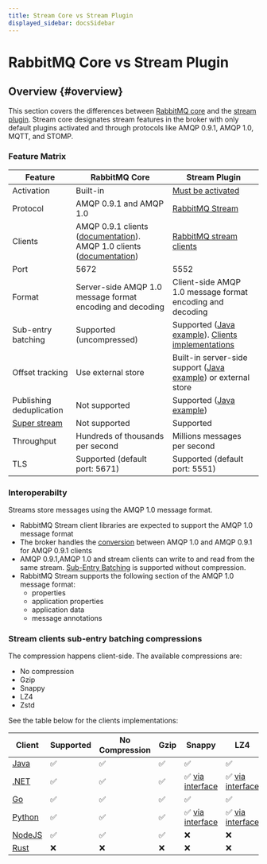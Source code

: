 ```yaml
---
title: Stream Core vs Stream Plugin
displayed_sidebar: docsSidebar
---
```

<!--
Copyright (c) 2005-2025 Broadcom. All Rights Reserved. The term "Broadcom" refers to Broadcom Inc. and/or its subsidiaries.

All rights reserved. This program and the accompanying materials
are made available under the terms of the under the Apache License,
Version 2.0 (the "License”); you may not use this file except in compliance
with the License. You may obtain a copy of the License at

http://www.apache.org/licenses/LICENSE-2.0

Unless required by applicable law or agreed to in writing, software
distributed under the License is distributed on an "AS IS" BASIS,
WITHOUT WARRANTIES OR CONDITIONS OF ANY KIND, either express or implied.
See the License for the specific language governing permissions and
limitations under the License.
-->

# RabbitMQ Core vs Stream Plugin

## Overview {#overview}

This section covers the differences between [RabbitMQ core](./streams) and the [stream plugin](./stream).
Stream core designates stream features in the broker with only default plugins activated and through protocols like AMQP 0.9.1, AMQP 1.0, MQTT, and STOMP.


### Feature Matrix

|Feature | RabbitMQ Core              | Stream Plugin    |
|-| ------------------------ | -------------    |
|Activation| Built-in                 | [Must be activated](./stream#enabling-plugin)  |
|Protocol| AMQP 0.9.1 and AMQP 1.0   | [RabbitMQ Stream](https://github.com/rabbitmq/rabbitmq-server/blob/v3.12.x/deps/rabbitmq_stream/docs/PROTOCOL.adoc)  |
|Clients| AMQP 0.9.1 clients ([documentation](./streams#usage)). AMQP 1.0 clients ([documentation](/client-libraries/amqp-client-libraries#support-for-streams)) |[RabbitMQ stream clients](./stream#overview)   |
|Port| 5672                     | 5552             |
|Format| Server-side AMQP 1.0 message format encoding and decoding  | Client-side AMQP 1.0 message format encoding and decoding |
|Sub-entry batching|  Supported (uncompressed)  | Supported ([Java example](https://rabbitmq.github.io/rabbitmq-stream-java-client/snapshot/htmlsingle/#sub-entry-batching-and-compression)). [Clients implementations](#stream-clients-sub-entry-batching-compressions)      |
|Offset tracking| Use external store      |  Built-in server-side support ([Java example](https://rabbitmq.github.io/rabbitmq-stream-java-client/snapshot/htmlsingle/#consumer-offset-tracking)) or external store      |
|Publishing deduplication|Not supported       |  Supported ([Java example](https://rabbitmq.github.io/rabbitmq-stream-java-client/snapshot/htmlsingle/#outbound-message-deduplication))        |
|[Super stream](/blog/2022/07/13/rabbitmq-3-11-feature-preview-super-streams) |Not supported       |  Supported         |
|Throughput| Hundreds of thousands per second | Millions messages per second    |
|TLS|Supported (default port: 5671)                     | Supported (default port: 5551)


### Interoperabilty

Streams store messages using the AMQP 1.0 message format.

* RabbitMQ Stream client libraries are expected to support the AMQP 1.0 message format
* The broker handles the [conversion](./conversions) between AMQP 1.0 and AMQP 0.9.1 for AMQP 0.9.1 clients
* AMQP 0.9.1,AMQP 1.0 and stream clients can write to and read from the same stream. [Sub-Entry Batching](https://rabbitmq.github.io/rabbitmq-stream-java-client/snapshot/htmlsingle/#sub-entry-batching-and-compression) is supported without compression.
* RabbitMQ Stream supports the following section of the AMQP 1.0 message format:
     * properties
     * application properties
     * application data
     * message annotations

### Stream clients sub-entry batching compressions

The compression happens client-side. The available compressions are:
- No compression
- Gzip 
- Snappy
- LZ4
- Zstd

See the table below for the clients implementations: 

|Client | Supported        | No Compression|Gzip| Snappy | LZ4 | Zstd |
|-| ------------------------ | ------------- |--- | --- | --- |--- |
|[Java](https://github.com/rabbitmq/rabbitmq-stream-java-client)| ✅| ✅  |✅     |✅    |✅     | ✅  |
|[.NET](https://github.com/rabbitmq/rabbitmq-stream-dotnet-client)| ✅| ✅   | ✅   |✅ [via interface](https://rabbitmq.github.io/rabbitmq-stream-dotnet-client/stable/htmlsingle/index.html#sub-entry-batching-and-compression)    |✅ [via interface](https://rabbitmq.github.io/rabbitmq-stream-dotnet-client/stable/htmlsingle/index.html#sub-entry-batching-and-compression)    | ✅ [via interface](https://rabbitmq.github.io/rabbitmq-stream-dotnet-client/stable/htmlsingle/index.html#sub-entry-batching-and-compression) |
|[Go](https://github.com/rabbitmq/rabbitmq-stream-go-client)| ✅| ✅   |✅    |✅   |✅    | ✅ |
|[Python](https://github.com/rabbitmq-community/rstream)| ✅| ✅   | ✅   |✅ [via interface](https://github.com/rabbitmq-community/rstream?tab=readme-ov-file#sub-entry-batching-and-compression)    |✅ [via interface](https://github.com/rabbitmq-community/rstream?tab=readme-ov-file#sub-entry-batching-and-compression)    | ✅ [via interface](https://github.com/rabbitmq-community/rstream?tab=readme-ov-file#sub-entry-batching-and-compression) |
|[NodeJS](https://github.com/coders51/rabbitmq-stream-js-client)| ✅| ✅   |✅    | ❌   |❌    | ❌ |
|[Rust](https://github.com/rabbitmq/rabbitmq-stream-rust-client)| ❌| ❌   |❌    |❌    | ❌ |